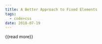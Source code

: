 ```yaml
---
title: A Better Approach to Fixed Elements
tags:
  - code>css
date: 2018-07-19
---
```




{{read more}}
